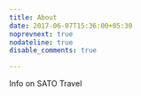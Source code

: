 ```yaml
---
title: About
date: 2017-06-07T15:36:00+05:30
noprevnext: true
nodateline: true
disable_comments: true

---
```


Info on SATO Travel
